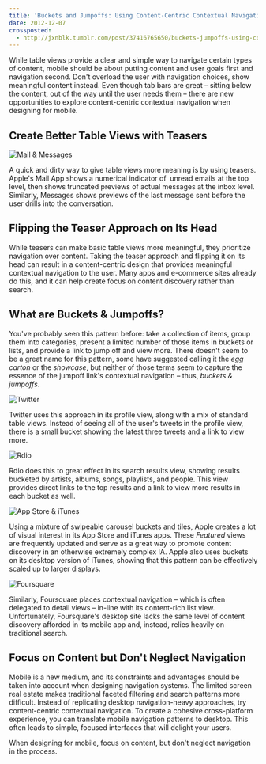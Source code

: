 ```yaml
---
title: 'Buckets and Jumpoffs: Using Content-Centric Contextual Navigation'
date: 2012-12-07
crossposted:
  - http://jxnblk.tumblr.com/post/37416765650/buckets-jumpoffs-using-content-centric
---
```


While table views provide a clear and simple way to navigate certain types of content, mobile should be about putting content and user goals first and navigation second. Don't overload the user with navigation choices, show meaningful content instead. Even though tab bars are great – sitting below the content, out of the way until the user needs them – there are new opportunities to explore content-centric contextual navigation when designing for mobile.


## Create Better Table Views with Teasers

![Mail & Messages](http://jxnblk.s3.amazonaws.com/assets/images/Buckets-Mail-Messages.png)

A quick and dirty way to give table views more meaning is by using teasers. Apple's Mail App shows a numerical indicator of &nbsp;unread emails at the top level, then shows truncated previews of actual messages at the inbox level. Similarly, Messages shows previews of the last message sent before the user drills into the conversation.

## Flipping the Teaser Approach on Its Head

While teasers can make basic table views more meaningful, they prioritize navigation over content. Taking the teaser approach and flipping it on its head can result in a content-centric design that provides meaningful contextual navigation to the user. Many apps and e-commerce sites already do this, and it can help create focus on content discovery rather than search.

## What are Buckets & Jumpoffs?

You've probably seen this pattern before: take a collection of items, group them into categories, present a limited number of those items in buckets or lists, and provide a link to jump off and view more. There doesn't seem to be a great name for this pattern, some have suggested calling it the _egg carton_&nbsp;or the _showcase_, but neither of those terms seem to capture the essence of the jumpoff link's contextual navigation – thus, _buckets & jumpoffs_.

![Twitter](http://jxnblk.s3.amazonaws.com/assets/images/Buckets-Twitter.png)

Twitter uses this approach in its profile view, along with a mix of standard table views. Instead of seeing all of the user's tweets in the profile view, there is a small bucket showing the latest three tweets and a link to view more.

![Rdio](http://jxnblk.s3.amazonaws.com/assets/images/Buckets-Rdio.png)

Rdio does this to great effect in its search results view, showing results bucketed by artists, albums, songs, playlists, and people. This view provides direct links to the top results and a link to view more results in each bucket as well.

![App Store & iTunes](http://jxnblk.s3.amazonaws.com/assets/images/Buckets-AppStore-iTunes.png)

Using a mixture of swipeable carousel buckets and tiles, Apple creates a lot of visual interest in its App Store and iTunes apps. These _Featured_&nbsp;views are frequently updated and serve as a great way to promote content discovery in an otherwise extremely complex IA. Apple also uses buckets on its desktop version of iTunes, showing that this pattern can be effectively scaled up to larger displays.

![Foursquare](http://jxnblk.s3.amazonaws.com/assets/images/Buckets-Foursquare.png)

Similarly, Foursquare places contextual navigation – which is often delegated to detail views – in-line with its content-rich list view. Unfortunately, Foursquare's desktop site lacks the same level of content discovery afforded in its mobile app and, instead, relies heavily on traditional search.

## Focus on Content but Don't Neglect Navigation

Mobile is a new medium, and its constraints and advantages should be taken into account when designing navigation systems. The limited screen real estate makes traditional faceted filtering and search patterns more difficult. Instead of replicating desktop navigation-heavy approaches, try content-centric contextual navigation. To create a cohesive cross-platform experience, you can translate mobile navigation patterns to desktop. This often leads to simple, focused interfaces that will delight your users.

When designing for mobile, focus on content, but don't neglect navigation in the process.


